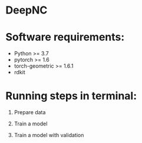 # DeepNC

# Software requirements:
- Python >= 3.7
- pytorch >= 1.6
- torch-geometric >= 1.6.1
- rdkit

# Running steps in terminal:
1. Prepare data

2. Train a model

3. Train a model with validation
